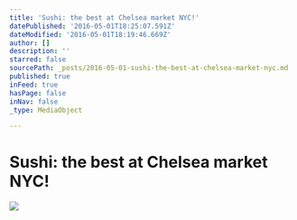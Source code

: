 ```yaml
---
title: 'Sushi: the best at Chelsea market NYC!'
datePublished: '2016-05-01T18:25:07.591Z'
dateModified: '2016-05-01T18:19:46.669Z'
author: []
description: ''
starred: false
sourcePath: _posts/2016-05-01-sushi-the-best-at-chelsea-market-nyc.md
published: true
inFeed: true
hasPage: false
inNav: false
_type: MediaObject

---
```

# Sushi: the best at Chelsea market NYC!
![](https://the-grid-user-content.s3-us-west-2.amazonaws.com/d9373016-e38f-495b-88e5-1f5c22790392.jpg)